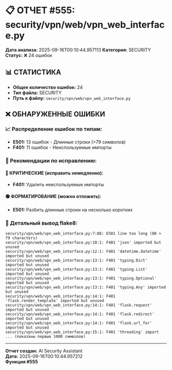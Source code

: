 # 📋 ОТЧЕТ #555: security/vpn/web/vpn_web_interface.py

**Дата анализа:** 2025-09-16T00:10:44.957113
**Категория:** SECURITY
**Статус:** ❌ 24 ошибок

## 📊 СТАТИСТИКА

- **Общее количество ошибок:** 24
- **Тип файла:** SECURITY
- **Путь к файлу:** `security/vpn/web/vpn_web_interface.py`

## ❌ ОБНАРУЖЕННЫЕ ОШИБКИ

### 📈 Распределение ошибок по типам:

- **E501:** 13 ошибок - Длинные строки (>79 символов)
- **F401:** 11 ошибок - Неиспользуемые импорты

### 🎯 Рекомендации по исправлению:

#### 🔴 КРИТИЧЕСКИЕ (исправить немедленно):
- **F401:** Удалить неиспользуемые импорты

#### 🟢 ФОРМАТИРОВАНИЕ (можно отложить):
- **E501:** Разбить длинные строки на несколько коротких

### 📝 Детальный вывод flake8:

```
security/vpn/web/vpn_web_interface.py:7:80: E501 line too long (80 > 79 characters)
security/vpn/web/vpn_web_interface.py:10:1: F401 'json' imported but unused
security/vpn/web/vpn_web_interface.py:12:1: F401 'datetime.datetime' imported but unused
security/vpn/web/vpn_web_interface.py:13:1: F401 'typing.Dict' imported but unused
security/vpn/web/vpn_web_interface.py:13:1: F401 'typing.List' imported but unused
security/vpn/web/vpn_web_interface.py:13:1: F401 'typing.Optional' imported but unused
security/vpn/web/vpn_web_interface.py:13:1: F401 'typing.Any' imported but unused
security/vpn/web/vpn_web_interface.py:14:1: F401 'flask.render_template' imported but unused
security/vpn/web/vpn_web_interface.py:14:1: F401 'flask.request' imported but unused
security/vpn/web/vpn_web_interface.py:14:1: F401 'flask.redirect' imported but unused
security/vpn/web/vpn_web_interface.py:14:1: F401 'flask.url_for' imported but unused
security/vpn/web/vpn_web_interface.py:15:1: F401 'threading' import
... (показаны первые 1000 символов)
```

---
**Отчет создан:** AI Security Assistant  
**Дата:** 2025-09-16T00:10:44.957212  
**Функция #555**
